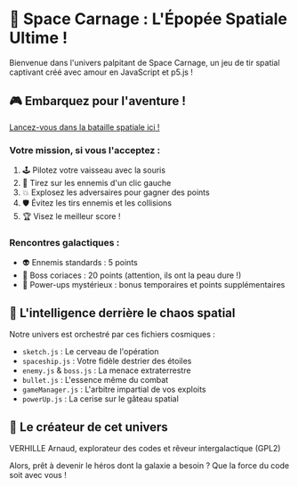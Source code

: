 # 🚀 Space Carnage : L'Épopée Spatiale Ultime !

Bienvenue dans l'univers palpitant de Space Carnage, un jeu de tir spatial captivant créé avec amour en JavaScript et p5.js !

## 🎮 Embarquez pour l'aventure !

[Lancez-vous dans la bataille spatiale ici !](https://habib256.github.io/SpaceCarnage/)

### Votre mission, si vous l'acceptez :

1. 🕹️ Pilotez votre vaisseau avec la souris
2. 🔫 Tirez sur les ennemis d'un clic gauche
3. 💥 Explosez les adversaires pour gagner des points
4. 🛡️ Évitez les tirs ennemis et les collisions
5. 🏆 Visez le meilleur score !

### Rencontres galactiques :

- 👽 Ennemis standards : 5 points
- 🦹 Boss coriaces : 20 points (attention, ils ont la peau dure !)
- 🎁 Power-ups mystérieux : bonus temporaires et points supplémentaires

## 🧠 L'intelligence derrière le chaos spatial

Notre univers est orchestré par ces fichiers cosmiques :

- `sketch.js` : Le cerveau de l'opération
- `spaceship.js` : Votre fidèle destrier des étoiles
- `enemy.js` & `boss.js` : La menace extraterrestre
- `bullet.js` : L'essence même du combat
- `gameManager.js` : L'arbitre impartial de vos exploits
- `powerUp.js` : La cerise sur le gâteau spatial

## 🌟 Le créateur de cet univers

VERHILLE Arnaud, explorateur des codes et rêveur intergalactique (GPL2)

Alors, prêt à devenir le héros dont la galaxie a besoin ? Que la force du code soit avec vous !